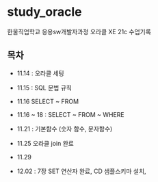 # study_oracle

한울직업학교 응용sw개발자과정 오라클 XE 21c 수업기록 


## 목차

- 11.14 : 오라클 세팅
- 11.15 : SQL 문법 규칙
- 11.16 SELECT ~ FROM
- 11.16 ~ 18 : SELECT ~ FROM ~ WHERE
- 11.21 : 기본함수 (숫자 함수, 문자함수)


- 11.25 오라클 join 완료

- 11.29 

- 12.02 : 7장 SET 연산자 완료, CD 샘플스키마 설치, 
